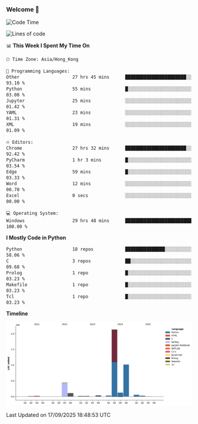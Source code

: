 ### Welcome 👋

<!--START_SECTION:waka-->
![Code Time](http://img.shields.io/badge/Code%20Time-2%2C622%20hrs%2010%20mins-blue)

![Lines of code](https://img.shields.io/badge/From%20Hello%20World%20I%27ve%20Written-4.0%20million%20lines%20of%20code-blue)

📊 **This Week I Spent My Time On** 

```text
🕑︎ Time Zone: Asia/Hong_Kong

💬 Programming Languages: 
Other                    27 hrs 45 mins      ███████████████████████░░   93.10 % 
Python                   55 mins             █░░░░░░░░░░░░░░░░░░░░░░░░   03.08 % 
Jupyter                  25 mins             ░░░░░░░░░░░░░░░░░░░░░░░░░   01.42 % 
YAML                     23 mins             ░░░░░░░░░░░░░░░░░░░░░░░░░   01.31 % 
XML                      19 mins             ░░░░░░░░░░░░░░░░░░░░░░░░░   01.09 % 

🔥 Editors: 
Chrome                   27 hrs 32 mins      ███████████████████████░░   92.42 % 
PyCharm                  1 hr 3 mins         █░░░░░░░░░░░░░░░░░░░░░░░░   03.54 % 
Edge                     59 mins             █░░░░░░░░░░░░░░░░░░░░░░░░   03.33 % 
Word                     12 mins             ░░░░░░░░░░░░░░░░░░░░░░░░░   00.70 % 
Excel                    0 secs              ░░░░░░░░░░░░░░░░░░░░░░░░░   00.00 % 

💻 Operating System: 
Windows                  29 hrs 48 mins      █████████████████████████   100.00 % 
```

**I Mostly Code in Python** 

```text
Python                   18 repos            ███████████████░░░░░░░░░░   58.06 % 
C                        3 repos             ██░░░░░░░░░░░░░░░░░░░░░░░   09.68 % 
Prolog                   1 repo              █░░░░░░░░░░░░░░░░░░░░░░░░   03.23 % 
Makefile                 1 repo              █░░░░░░░░░░░░░░░░░░░░░░░░   03.23 % 
Tcl                      1 repo              █░░░░░░░░░░░░░░░░░░░░░░░░   03.23 % 
```



**Timeline**

![Lines of Code chart](https://raw.githubusercontent.com/xhj2501/xhj2501/main/assets/bar_graph.png)


 Last Updated on 17/09/2025 18:48:53 UTC
<!--END_SECTION:waka-->

